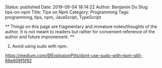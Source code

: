 Status: published
Date: 2019-09-04 18:14:22
Author: Benjamin Du
Slug: tips-on-npm
Title: Tips on Npm
Category: Programming
Tags: programming, tips, npm, JavaScript, TypeScript

**
Things on this page are fragmentary and immature notes/thoughts of the author.
It is not meant to readers but rather for convenient reference of the author and future improvement.
**

1. Avoid using sudo with npm.

https://medium.com/@ExplosionPills/dont-use-sudo-with-npm-still-66e609f5f92
